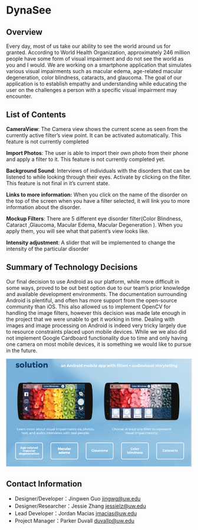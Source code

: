 DynaSee
===========================


## Overview

Every day, most of us take our ability to see the world around us for granted. According to World Health Organization, approximately 246 million people have some form of visual impairment and do not see the world as you and I would. We are working on a smartphone application that simulates various visual impairments such as macular edema, age-related macular degeneration, color blindness, cataracts, and glaucoma. The goal of our application is to establish empathy and understanding while educating the user on the challenges a person with a specific visual impairment may encounter.


## List of Contents 
> 
**CameraView**: The Camera view shows the current scene as seen from the currently active filter’s view point. It can be activated automatically. This feature is not currently completed

**Import Photos**: The user is able to import their own photo from their phone and apply a filter to it. This feature is not currently completed yet.

**Background Sound**: Interviews of individuals with the disorders that can be listened to while looking through their eyes. Activate by clicking on the filter. This feature is not final in it’s current state.

**Links to more information:** When you click on the name of the disorder on the top of the screen when you have a filter selected, it will link you to more information about the disorder.

**Mockup Filters**: There are 5 different eye disorder filter(Color Blindness, Cataract ,Glaucoma, Macular Edema, Macular Degeneration ). When you apply them, you will see what that patient’s view looks like. 

**Intensity adjustment**: A slider that will be implemented to change the intensity of the particular disorder

## Summary of Technology Decisions

Our final decision to use Android as our platform, while more difficult in some ways, proved to be out best option due to our team’s prior knowledge and available development environments. The documentation surrounding Android is plentiful, and often has more support from the open-source community than iOS. This also allowed us to implement OpenCV for handling the image filters, however this decision was made late enough in the project that we were unable to get it working in time. Dealing with images and image processing on Android is indeed very tricky largely due to resource constraints placed upon mobile devices. While we we also did not implement Google Cardboard functionality due to time and only having one camera on most mobile devices, it is something we would like to pursue in the future.

![Poster](https://github.com/j-macias/DynaSee/blob/master/sample.png)

## Contact Information
* Designer/Developer：Jingwen Guo  jingwg@uw.edu
* Designer/Researcher：Jessie Zhang  jessielz@uw.edu
* Lead Developer：Jordan Macias  jmacias@uw.edu 
* Project Manager：Parker Duvall  duvallp@uw.edu 





